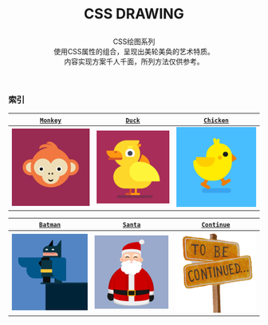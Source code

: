 # <p align=center>CSS DRAWING</p>

<p align=center>
CSS绘图系列
<br>使用CSS属性的组合，呈现出美轮美奂的艺术特质。
<br>内容实现方案千人千面，所列方法仅供参考。</p>
<br>

### 索引
<!-- 1 -->

| [`Monkey`](/src/CSSDrawing/Monkey/index.html) | [`Duck`](/src/CSSDrawing/CuteDuck/index.html) | [`Chicken`](/src/CSSDrawing/WalkingChick/index.html) |
| :-------------------------------------------: | :-------------------------------------------: | :--------------------------------------------------: |
| ![猴子](/public/thumb/cssdrawing/monkey.png)  |  ![鸭子](/public/thumb/cssdrawing/duck.png)   |     ![小鸡](/public/thumb/cssdrawing/chick.png)      |

<!-- 2 -->

| [`Batman`](/src/CSSDrawing/Batman/index.html)  |    [`Santa`](/src/CSSDrawing/SantaClaus/index.html)    |    [`Continue`](/src/CSSDrawing/README.md)    |
| :--------------------------------------------: | :-------------------------------------------: | :-------------------------------------------: |
| ![蝙蝠侠](/public/thumb/cssdrawing/batman.png) | ![圣诞老人](/public/thumb/cssdrawing/santa.png) | ![待续](/public/thumb/singlediv/continue.png) |

<!-- [`Continue`](/src/CSSDrawing/README.md)
![待续](/public/thumb/singlediv/continue.png) -->
